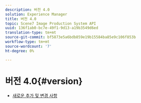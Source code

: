 ```yaml
---
description: 버전 4.0
solution: Experience Manager
title: 버전 4.0
topic: Scene7 Image Production System API
uuid: 136f1ab0-bc7e-49f1-9d13-a19b3549d6ed
translation-type: tm+mt
source-git-commit: bf5873e5a6bdb859e19b15584ba85e9c106f853b
workflow-type: tm+mt
source-wordcount: '7'
ht-degree: 0%

---
```



# 버전 4.0{#version}

* [새로운 추가 및 변경 사항](r-4-0-new.md)
